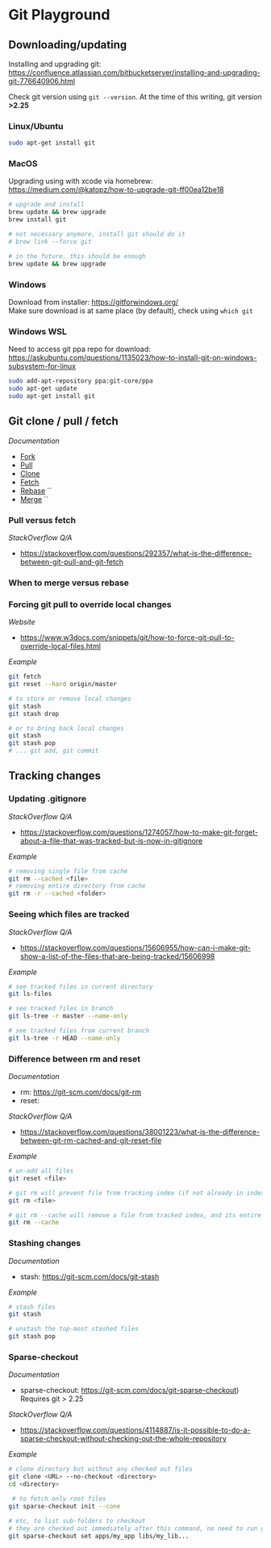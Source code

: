 # Git Playground

<!-- ----------------------------------------------------------------------- -->
<!-- Downloading/Updating -->
<!-- ----------------------------------------------------------------------- -->
## Downloading/updating
Installing and upgrading git: https://confluence.atlassian.com/bitbucketserver/installing-and-upgrading-git-776640906.html

Check git version using `git --version`. At the time of this writing, git version **>2.25**
### Linux/Ubuntu
```bash
sudo apt-get install git
```

### MacOS
Upgrading using with xcode via homebrew: https://medium.com/@katopz/how-to-upgrade-git-ff00ea12be18

```bash
# upgrade and install
brew update && brew upgrade
brew install git

# not necessary anymore, install git should do it
# brew link --force git

# in the future, this should be enough
brew update && brew upgrade
```

### Windows
Download from installer: https://gitforwindows.org/ <br>
Make sure download is at same place (by default), check using `which git`

### Windows WSL
Need to access git ppa repo for download: https://askubuntu.com/questions/1135023/how-to-install-git-on-windows-subsystem-for-linux
```bash
sudo add-apt-repository ppa:git-core/ppa
sudo apt-get update
sudo apt-get install git
```

<!-- ----------------------------------------------------------------------- -->
<!-- Git Commands -->
<!-- ----------------------------------------------------------------------- -->
## Git clone / pull / fetch

_Documentation_
- [Fork]()
- [Pull]()
- [Clone]()
- [Fetch]()
- [Rebase](https://git-scm.com/docs/git-rebase) ``
- [Merge](https://git-scm.com/docs/git-merge)   ``


### Pull versus fetch

_StackOverflow Q/A_
- https://stackoverflow.com/questions/292357/what-is-the-difference-between-git-pull-and-git-fetch

### When to merge versus rebase

### Forcing git pull to override local changes

_Website_
- https://www.w3docs.com/snippets/git/how-to-force-git-pull-to-override-local-files.html

_Example_
```bash
git fetch
git reset --hard origin/master

# to store or remove local changes
git stash
git stash drop

# or to bring back local changes
git stash
git stash pop
# ... git add, git commit
```

<!-- ----------------------------------------------------------------------- -->
<!-- Tracking Changes -->
<!-- ----------------------------------------------------------------------- -->
## Tracking changes

### Updating .gitignore
_StackOverflow Q/A_
- https://stackoverflow.com/questions/1274057/how-to-make-git-forget-about-a-file-that-was-tracked-but-is-now-in-gitignore

_Example_
```bash
# removing single file from cache
git rm --cached <file>
# removing entire directory from cache
git rm -r --cached <folder>
```

### Seeing which files are tracked
_StackOverflow Q/A_
- https://stackoverflow.com/questions/15606955/how-can-i-make-git-show-a-list-of-the-files-that-are-being-tracked/15606998

_Example_
```bash
# see tracked files in current directory
git ls-files

# see tracked files in branch
git ls-tree -r master --name-only

# see tracked files from current branch
git ls-tree -r HEAD --name-only
```

### Difference between rm and reset
_Documentation_
- rm: https://git-scm.com/docs/git-rm
- reset:

_StackOverflow Q/A_
- https://stackoverflow.com/questions/38001223/what-is-the-difference-between-git-rm-cached-and-git-reset-file

_Example_
```bash
# un-add all files
git reset <file>

# git rm will prevent file from tracking index (if not already in index)
git rm <file>

# git rm --cache will remove a file from tracked index, and its entire history
git rm --cache
```

### Stashing changes
_Documentation_
- stash: https://git-scm.com/docs/git-stash

_Example_
```bash
# stash files
git stash

# unstash the top-most stashed files
git stash pop
```

### Sparse-checkout
_Documentation_
 - sparse-checkout: https://git-scm.com/docs/git-sparse-checkout) <br>Requires git > 2.25

_StackOverflow Q/A_
- https://stackoverflow.com/questions/4114887/is-it-possible-to-do-a-sparse-checkout-without-checking-out-the-whole-repository

_Example_
```bash
# clone directory but without any checked out files
git clone <URL> --no-checkout <directory>
cd <directory>

 # to fetch only root files
git sparse-checkout init --cone

# etc, to list sub-folders to checkout
# they are checked out immediately after this command, no need to run git pull
git sparse-checkout set apps/my_app libs/my_lib...
```
